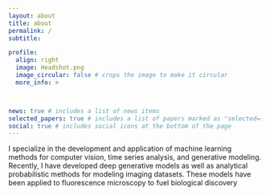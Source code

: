 ```yaml
---
layout: about
title: about
permalink: /
subtitle:

profile:
  align: right
  image: Headshot.png
  image_circular: false # crops the image to make it circular
  more_info: > 



news: true # includes a list of news items
selected_papers: true # includes a list of papers marked as "selected={true}"
social: true # includes social icons at the bottom of the page
---
```


I specialize in the development and application of machine learning methods for computer vision, time series analysis, and generative modeling. Recently, I have developed deep generative models as well as analytical probabilistic methods for modeling imaging datasets. These models have been applied to fluorescence microscopy to fuel biological discovery

